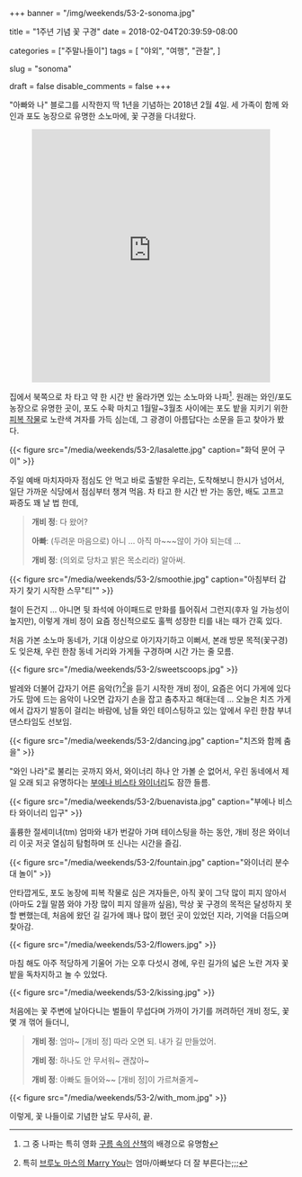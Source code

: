 +++
banner = "/img/weekends/53-2-sonoma.jpg"

title = "1주년 기념 꽃 구경"
date = 2018-02-04T20:39:59-08:00

categories = ["주말나들이"]
tags = [
    "야외",
    "여행",
    "관찰",
]

slug = "sonoma"

draft = false
disable_comments = false
+++

"아빠와 나" 블로그를 시작한지 딱 1년을 기념하는 2018년 2월 4일. 세 가족이 함께
와인과 포도 농장으로 유명한 소노마에, 꽃 구경을 다녀왔다.

<!--more-->

<figure>
<iframe src="https://www.google.com/maps/embed?pb=!1m18!1m12!1m3!1d3131.4239163399316!2d-122.45988178430613!3d38.292844989955455!2m3!1f0!2f0!3f0!3m2!1i1024!2i768!4f13.1!3m3!1m2!1s0x8085ac02b15ebcfb%3A0xa58ca924d45756e1!2sSonoma+Plaza!5e0!3m2!1sen!2sus!4v1517806356422"
width="100%" height="450" frameborder="0" style="border:0" allowfullscreen></iframe>
</figure>

집에서 북쪽으로 차 타고 약 한 시간 반 올라가면 있는 소노마와 나파[^1].
원래는 와인/포도 농장으로 유명한 곳이, 포도 수확 마치고 1월말~3월초
사이에는 포도 밭을 지키기 위한 [피복 작물](https://powerofplant.tistory.com/29)로
노란색 겨자를 가득 심는데, 그 광경이 아름답다는 소문을 듣고 찾아가 봤다.

[^1]: 그 중 나파는 특히 영화 [구름 속의 산책](https://www.imdb.com/title/tt0114887/)의 배경으로 유명함

{{< figure src="/media/weekends/53-2/lasalette.jpg"
  caption="화덕 문어 구이" >}}

주일 예배 마치자마자 점심도 안 먹고 바로 출발한 우리는, 도착해보니 한시가
넘어서, 일단 가까운 식당에서 점심부터 챙겨 먹음.
차 타고 한 시간 반 가는 동안, 배도 고프고 짜증도 꽤 날 법 한데,

> **개비 정**: 다 왔어?
>
> **아빠**: (두려운 마음으로) 아니 … 아직 마~~~않이 가야 되는데 …
>
> **개비 정**: (의외로 당차고 밝은 목소리라) 알아써.

{{< figure src="/media/weekends/53-2/smoothie.jpg"
  caption="아침부터 갑자기 찾기 시작한 스무\"티\"" >}}

철이 든건지 … 아니면 뒷 좌석에 아이패드로 만화를 틀어줘서 그런지(후자
일 가능성이 높지만), 이렇게 개비 정이 요즘 정신적으로도 훌쩍 성장한 티를
내는 때가 간혹 있다.

처음 가본 소노마 동네가, 기대 이상으로 아기자기하고 이뻐서, 본래 방문
목적(꽃구경)도 잊은채, 우린 한참 동네 거리와 가게들 구경하며 시간 가는 줄 모름.

{{< figure src="/media/weekends/53-2/sweetscoops.jpg" >}}

발레와 더불어 갑자기 어른 음악(?)[^2]을 듣기 시작한 개비 정이, 요즘은 어디 가게에
있다가도 맘에 드는 음악이 나오면 갑자기 손을 잡고 춤추자고 해대는데 … 오늘은
치즈 가게에서 갑자기 발동이 걸리는 바람에, 남들 와인 테이스팅하고 있는
앞에서 우린 한참 부녀 댄스타임도 선보임.

[^2]: 특히 [브루노 마스의 Marry You](https://www.youtube.com/watch?v=5_v7QrIW0zY)는 엄마/아빠보다 더 잘 부른다는;;;

{{< figure src="/media/weekends/53-2/dancing.jpg"
  caption="치즈와 함께 춤을" >}}

"와인 나라"로 불리는 곳까지 와서, 와이너리 하나 안 가볼 순 없어서, 우린
동네에서 제일 오래 되고 유명하다는 [부에나 비스타
와이너리](https://www.buenavistawinery.com/)도 잠깐 들름.

{{< figure src="/media/weekends/53-2/buenavista.jpg"
  caption="부에나 비스타 와이너리 입구" >}}

훌륭한 절세미녀(tm) 엄마와 내가 번갈아 가며 테이스팅을 하는 동안, 개비 정은
와이너리 이곳 저곳 열심히 탐험하며 또 신나는 시간을 즐김.

{{< figure src="/media/weekends/53-2/fountain.jpg"
  caption="와이너리 분수대 놀이" >}}

안타깝게도, 포도 농장에 피복 작물로 심은 겨자들은, 아직 꽃이 그닥 많이 피지
않아서(아마도 2월 말쯤 와야 가장 많이 피지 않을까 싶음), 막상 꽃 구경의 목적은
달성하지 못할 뻔했는데, 처음에 왔던 길 길가에 꽤나 많이 폈던 곳이 있었던 지라,
기억을 더듬으며 찾아감.

{{< figure src="/media/weekends/53-2/flowers.jpg" >}}

마침 해도 아주 적당하게 기울어 가는 오후 다섯시 경에, 우린 길가의 넓은 노란
겨자 꽃 밭을 독차지하고 놀 수 있었다.

{{< figure src="/media/weekends/53-2/kissing.jpg" >}}

처음에는 꽃 주변에 날아다니는 벌들이 무섭다며 가까이 가기를 꺼려하던 개비 정도,
꽃 몇 개 꺾어 들더니,

> **개비 정**: 엄마~ [개비 정] 따라 오면 되. 내가 길 만들었어.
>
> **개비 정**: 하나도 안 무서워~ 괜찮아~
>
> **개비 정**: 아빠도 들어와~~ [개비 정]이 가르쳐줄게~

{{< figure src="/media/weekends/53-2/with_mom.jpg" >}}


이렇게, 꽃 나들이로 기념한 날도 무사히, 끝.

